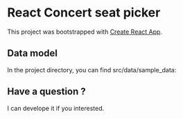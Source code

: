 # React Concert seat picker

This project was bootstrapped with [Create React App](https://github.com/facebook/create-react-app).

## Data model

In the project directory, you can find src/data/sample_data:

## Have a question ?
I can develope it if you interested.